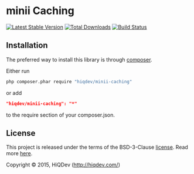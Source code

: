 minii Caching
=============

[![Latest Stable Version](https://poser.pugx.org/minii/caching/v/stable)](https://packagist.org/packages/minii/caching)
[![Total Downloads](https://poser.pugx.org/minii/caching/downloads)](https://packagist.org/packages/minii/caching)
[![Build Status](https://img.shields.io/travis/hiqdev/minii-caching.svg)](https://travis-ci.org/hiqdev/minii-caching)

## Installation

The preferred way to install this library is through [composer](http://getcomposer.org/download/).

Either run

```sh
php composer.phar require "hiqdev/minii-caching"
```

or add

```json
"hiqdev/minii-caching": "*"
```

to the require section of your composer.json.

## License

This project is released under the terms of the BSD-3-Clause [license](LICENSE).
Read more [here](http://choosealicense.com/licenses/bsd-3-clause).

Copyright © 2015, HiQDev (http://hiqdev.com/)
